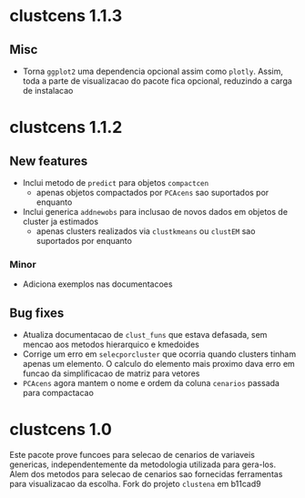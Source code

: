 # clustcens 1.1.3

## Misc

* Torna `ggplot2` uma dependencia opcional assim como `plotly`. Assim, toda a parte de visualizacao
  do pacote fica opcional, reduzindo a carga de instalacao

# clustcens 1.1.2

## New features

* Inclui metodo de `predict` para objetos `compactcen`
  * apenas objetos compactados por `PCAcens` sao suportados por enquanto
* Inclui generica `addnewobs` para inclusao de novos dados em objetos de cluster ja estimados
  * apenas clusters realizados via `clustkmeans` ou `clustEM` sao suportados por enquanto

### Minor

* Adiciona exemplos nas documentacoes

## Bug fixes

* Atualiza documentacao de `clust_funs` que estava defasada, sem mencao aos metodos hierarquico e
  kmedoides
* Corrige um erro em `selecporcluster` que ocorria quando clusters tinham apenas um elemento. O 
  calculo do elemento mais proximo dava erro em funcao da simplificacao de matriz para vetores
* `PCAcens` agora mantem o nome e ordem da coluna `cenarios` passada para compactacao

# clustcens 1.0

Este pacote prove funcoes para selecao de cenarios de variaveis genericas, independentemente da
metodologia utilizada para gera-los. Alem dos metodos para selecao de cenarios sao fornecidas
ferramentas para visualizacao da escolha. Fork do projeto `clustena` em b11cad9
